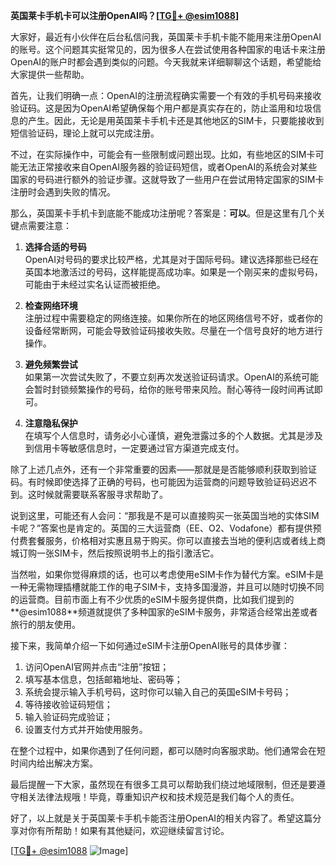 **英国莱卡手机卡可以注册OpenAI吗？[[TG💪+ @esim1088](https://t.me/s/esim1088)]**

大家好，最近有小伙伴在后台私信问我，英国莱卡手机卡能不能用来注册OpenAI的账号。这个问题其实挺常见的，因为很多人在尝试使用各种国家的电话卡来注册OpenAI的账户时都会遇到类似的问题。今天我就来详细聊聊这个话题，希望能给大家提供一些帮助。

首先，让我们明确一点：OpenAI的注册流程确实需要一个有效的手机号码来接收验证码。这是因为OpenAI希望确保每个用户都是真实存在的，防止滥用和垃圾信息的产生。因此，无论是用英国莱卡手机卡还是其他地区的SIM卡，只要能接收到短信验证码，理论上就可以完成注册。

不过，在实际操作中，可能会有一些限制或问题出现。比如，有些地区的SIM卡可能无法正常接收来自OpenAI服务器的验证码短信，或者OpenAI的系统会对某些国家的号码进行额外的验证步骤。这就导致了一些用户在尝试用特定国家的SIM卡注册时会遇到失败的情况。

那么，英国莱卡手机卡到底能不能成功注册呢？答案是：**可以**。但是这里有几个关键点需要注意：

1. **选择合适的号码**  
   OpenAI对号码的要求比较严格，尤其是对于国际号码。建议选择那些已经在英国本地激活过的号码，这样能提高成功率。如果是一个刚买来的虚拟号码，可能由于未经过实名认证而被拒绝。

2. **检查网络环境**  
   注册过程中需要稳定的网络连接。如果你所在的地区网络信号不好，或者你的设备经常断网，可能会导致验证码接收失败。尽量在一个信号良好的地方进行操作。

3. **避免频繁尝试**  
   如果第一次尝试失败了，不要立刻再次发送验证码请求。OpenAI的系统可能会暂时封锁频繁操作的号码，给你的账号带来风险。耐心等待一段时间再试即可。

4. **注意隐私保护**  
   在填写个人信息时，请务必小心谨慎，避免泄露过多的个人数据。尤其是涉及到信用卡等敏感信息时，一定要通过官方渠道完成支付。

除了上述几点外，还有一个非常重要的因素——那就是是否能够顺利获取到验证码。有时候即使选择了正确的号码，也可能因为运营商的问题导致验证码迟迟不到。这时候就需要联系客服寻求帮助了。

说到这里，可能还有人会问：“那我是不是可以直接购买一张英国当地的实体SIM卡呢？”答案也是肯定的。英国的三大运营商（EE、O2、Vodafone）都有提供预付费套餐服务，价格相对实惠且易于购买。你可以直接去当地的便利店或者线上商城订购一张SIM卡，然后按照说明书上的指引激活它。

当然啦，如果你觉得麻烦的话，也可以考虑使用eSIM卡作为替代方案。eSIM卡是一种无需物理插槽就能工作的电子SIM卡，支持多国漫游，并且可以随时切换不同的运营商。目前市面上有不少优质的eSIM卡服务提供商，比如我们提到的**@esim1088**频道就提供了多种国家的eSIM卡服务，非常适合经常出差或者旅行的朋友使用。

接下来，我简单介绍一下如何通过eSIM卡注册OpenAI账号的具体步骤：

1. 访问OpenAI官网并点击“注册”按钮；
2. 填写基本信息，包括邮箱地址、密码等；
3. 系统会提示输入手机号码，这时你可以输入自己的英国eSIM卡号码；
4. 等待接收验证码短信；
5. 输入验证码完成验证；
6. 设置支付方式并开始使用服务。

在整个过程中，如果你遇到了任何问题，都可以随时向客服求助。他们通常会在短时间内给出解决方案。

最后提醒一下大家，虽然现在有很多工具可以帮助我们绕过地域限制，但还是要遵守相关法律法规哦！毕竟，尊重知识产权和技术规范是我们每个人的责任。

好了，以上就是关于英国莱卡手机卡能否注册OpenAI的相关内容了。希望这篇分享对你有所帮助！如果有其他疑问，欢迎继续留言讨论。

[[TG💪+ @esim1088](https://t.me/s/esim1088) ![Image](https://i.postimg.cc/4NQfJmqS/Snipaste-2025-05-13-00-14-12.png)]